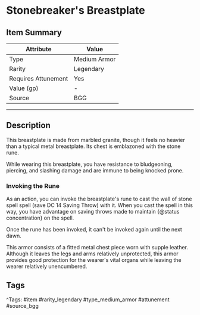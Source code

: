 # Stonebreaker's Breastplate

## Item Summary

| Attribute            | Value                        |
|----------------------|------------------------------|
| Type                 | Medium Armor |
| Rarity               | Legendary             |
| Requires Attunement  | Yes                |
| Value (gp)           | -    |
| Source               | BGG |

---

## Description

This breastplate is made from marbled granite, though it feels no heavier than a typical metal breastplate. Its chest is emblazoned with the stone rune.

While wearing this breastplate, you have resistance to bludgeoning, piercing, and slashing damage and are immune to being knocked prone.

### Invoking the Rune

As an action, you can invoke the breastplate's rune to cast the wall of stone spell spell (save DC 14 Saving Throw) with it. When you cast the spell in this way, you have advantage on saving throws made to maintain {@status concentration} on the spell.

Once the rune has been invoked, it can't be invoked again until the next dawn.

This armor consists of a fitted metal chest piece worn with supple leather. Although it leaves the legs and arms relatively unprotected, this armor provides good protection for the wearer's vital organs while leaving the wearer relatively unencumbered.

## Tags

^Tags: #item #rarity_legendary #type_medium_armor #attunement #source_bgg